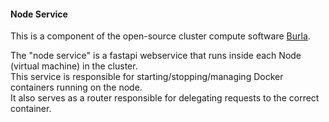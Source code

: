 #### Node Service

This is a component of the open-source cluster compute software [Burla](https://github.com/Burla-Cloud/burla).

The "node service" is a fastapi webservice that runs inside each Node (virtual machine) in the cluster.  
This service is responsible for starting/stopping/managing Docker containers running on the node.  
It also serves as a router responsible for delegating requests to the correct container.
